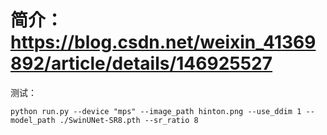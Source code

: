 # 简介：https://blog.csdn.net/weixin_41369892/article/details/146925527

测试：
```
python run.py --device "mps" --image_path hinton.png --use_ddim 1 --model_path ./SwinUNet-SR8.pth --sr_ratio 8
```
